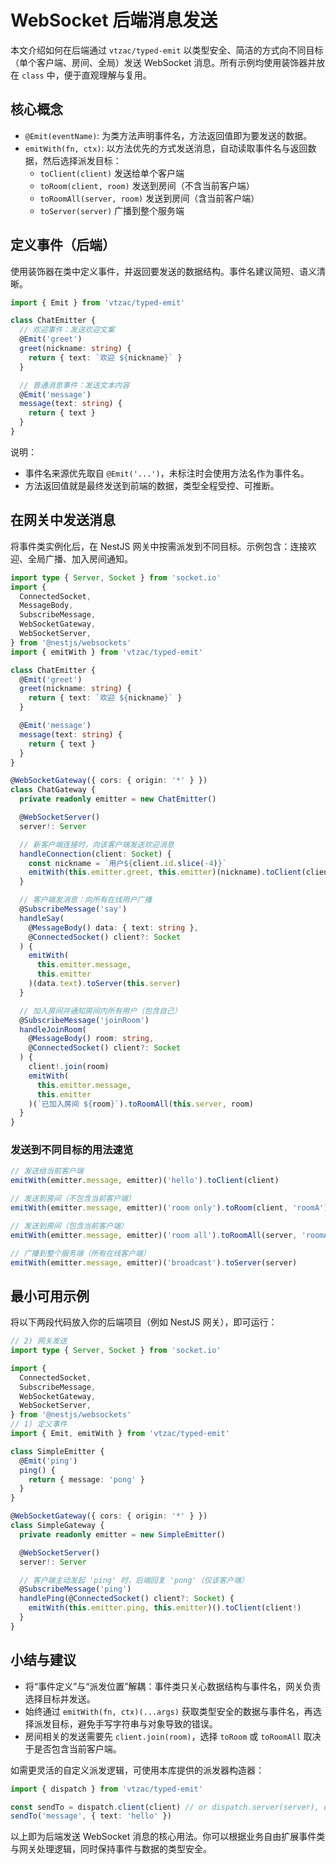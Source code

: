 # WebSocket 后端消息发送

本文介绍如何在后端通过 `vtzac/typed-emit` 以类型安全、简洁的方式向不同目标（单个客户端、房间、全局）发送 WebSocket 消息。所有示例均使用装饰器并放在 `class` 中，便于直观理解与复用。

## 核心概念

- `@Emit(eventName)`: 为类方法声明事件名，方法返回值即为要发送的数据。
- `emitWith(fn, ctx)`: 以方法优先的方式发送消息，自动读取事件名与返回数据，然后选择派发目标：
  - `toClient(client)` 发送给单个客户端
  - `toRoom(client, room)` 发送到房间（不含当前客户端）
  - `toRoomAll(server, room)` 发送到房间（含当前客户端）
  - `toServer(server)` 广播到整个服务端

## 定义事件（后端）

使用装饰器在类中定义事件，并返回要发送的数据结构。事件名建议简短、语义清晰。

```typescript
import { Emit } from 'vtzac/typed-emit'

class ChatEmitter {
  // 欢迎事件：发送欢迎文案
  @Emit('greet')
  greet(nickname: string) {
    return { text: `欢迎 ${nickname}` }
  }

  // 普通消息事件：发送文本内容
  @Emit('message')
  message(text: string) {
    return { text }
  }
}
```

说明：

- 事件名来源优先取自 `@Emit('...')`，未标注时会使用方法名作为事件名。
- 方法返回值就是最终发送到前端的数据，类型全程受控、可推断。

## 在网关中发送消息

将事件类实例化后，在 NestJS 网关中按需派发到不同目标。示例包含：连接欢迎、全局广播、加入房间通知。

```typescript
import type { Server, Socket } from 'socket.io'
import {
  ConnectedSocket,
  MessageBody,
  SubscribeMessage,
  WebSocketGateway,
  WebSocketServer,
} from '@nestjs/websockets'
import { emitWith } from 'vtzac/typed-emit'

class ChatEmitter {
  @Emit('greet')
  greet(nickname: string) {
    return { text: `欢迎 ${nickname}` }
  }

  @Emit('message')
  message(text: string) {
    return { text }
  }
}

@WebSocketGateway({ cors: { origin: '*' } })
class ChatGateway {
  private readonly emitter = new ChatEmitter()

  @WebSocketServer()
  server!: Server

  // 新客户端连接时，向该客户端发送欢迎消息
  handleConnection(client: Socket) {
    const nickname = `用户${client.id.slice(-4)}`
    emitWith(this.emitter.greet, this.emitter)(nickname).toClient(client)
  }

  // 客户端发消息：向所有在线用户广播
  @SubscribeMessage('say')
  handleSay(
    @MessageBody() data: { text: string },
    @ConnectedSocket() client?: Socket
  ) {
    emitWith(
      this.emitter.message,
      this.emitter
    )(data.text).toServer(this.server)
  }

  // 加入房间并通知房间内所有用户（包含自己）
  @SubscribeMessage('joinRoom')
  handleJoinRoom(
    @MessageBody() room: string,
    @ConnectedSocket() client?: Socket
  ) {
    client!.join(room)
    emitWith(
      this.emitter.message,
      this.emitter
    )(`已加入房间 ${room}`).toRoomAll(this.server, room)
  }
}
```

### 发送到不同目标的用法速览

```typescript
// 发送给当前客户端
emitWith(emitter.message, emitter)('hello').toClient(client)

// 发送到房间（不包含当前客户端）
emitWith(emitter.message, emitter)('room only').toRoom(client, 'roomA')

// 发送到房间（包含当前客户端）
emitWith(emitter.message, emitter)('room all').toRoomAll(server, 'roomA')

// 广播到整个服务端（所有在线客户端）
emitWith(emitter.message, emitter)('broadcast').toServer(server)
```

## 最小可用示例

将以下两段代码放入你的后端项目（例如 NestJS 网关），即可运行：

```typescript
// 2) 网关发送
import type { Server, Socket } from 'socket.io'

import {
  ConnectedSocket,
  SubscribeMessage,
  WebSocketGateway,
  WebSocketServer,
} from '@nestjs/websockets'
// 1) 定义事件
import { Emit, emitWith } from 'vtzac/typed-emit'

class SimpleEmitter {
  @Emit('ping')
  ping() {
    return { message: 'pong' }
  }
}

@WebSocketGateway({ cors: { origin: '*' } })
class SimpleGateway {
  private readonly emitter = new SimpleEmitter()

  @WebSocketServer()
  server!: Server

  // 客户端主动发起 'ping' 时，后端回复 'pong'（仅该客户端）
  @SubscribeMessage('ping')
  handlePing(@ConnectedSocket() client?: Socket) {
    emitWith(this.emitter.ping, this.emitter)().toClient(client!)
  }
}
```

## 小结与建议

- 将“事件定义”与“派发位置”解耦：事件类只关心数据结构与事件名，网关负责选择目标并发送。
- 始终通过 `emitWith(fn, ctx)(...args)` 获取类型安全的数据与事件名，再选择派发目标，避免手写字符串与对象导致的错误。
- 房间相关的发送需要先 `client.join(room)`，选择 `toRoom` 或 `toRoomAll` 取决于是否包含当前客户端。

如需更灵活的自定义派发逻辑，可使用本库提供的派发器构造器：

```typescript
import { dispatch } from 'vtzac/typed-emit'

const sendTo = dispatch.client(client) // or dispatch.server(server), dispatch.room(client, room)
sendTo('message', { text: 'hello' })
```

以上即为后端发送 WebSocket 消息的核心用法。你可以根据业务自由扩展事件类与网关处理逻辑，同时保持事件与数据的类型安全。
